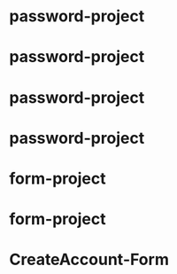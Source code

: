 # password-project
# password-project
# password-project
# password-project
# form-project
# form-project
# CreateAccount-Form
